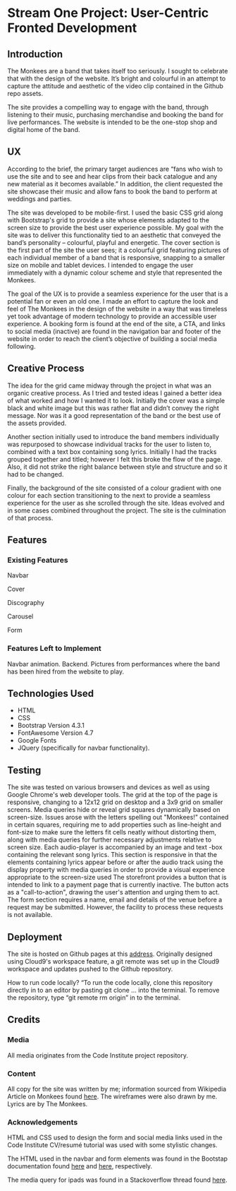 # Stream One Project: User-Centric Fronted Development

## Introduction

The Monkees are a band that takes itself too seriously. I sought to celebrate that with the design of the website. It’s bright and colourful in an attempt to capture the attitude and aesthetic of the video clip contained in the Github repo assets.

The site provides a compelling way to engage with the band, through listening to their music, purchasing merchandise and booking the band for live performances. The website is intended to be the one-stop shop and digital home of the band. 

## UX

 According to the brief, the primary target audiences are “fans who wish to use the site and to see and hear clips from their back catalogue
and any new material as it becomes available.” In addition, the client requested the site showcase their music and allow fans to book the band
to perform at weddings and parties.

The site was developed to be mobile-first. I used the basic CSS grid along with Bootstrap's grid to provide a site whose elements adapted
to the screen size to provide the best user experience possible. My goal with the site was to deliver this functionality tied to an aesthetic that conveyed the band’s personality – colourful, playful and energetic. The cover section is the first part of the site the user sees; it a colourful grid featuring pictures of each individual member of a band that is responsive, snapping to a smaller size on mobile and tablet devices. I intended to engage the user immediately with a dynamic colour scheme and style that represented the Monkees.

The goal of the UX is to provide a seamless experience for the user that is a potential fan or even an old one. I made an effort to capture the look and feel of
The Monkees in the design of the website in a way that was timeless yet took advantage of modern technology to provide an accessible user experience. 
A booking form is found at the end of the site, a CTA, and links to social media (inactive) are found in the navigation bar and footer of the website in order to reach the client’s objective of building a social media following. 

## Creative Process

The idea for the grid came midway through the project in what was an organic creative process. As I tried and tested ideas I gained a better idea of what worked and how I wanted it to look. Initially the cover was a simple black and white image but this was rather flat and didn’t convey the right message. Nor was it a good representation of the band or the best use of the assets provided. 

Another section initially used to introduce the band members individually was repurposed to showcase individual tracks for the user to listen to, combined with a text box containing song lyrics. Initially I had the tracks grouped together and titled; however I felt this broke the flow of the page. Also, it did not strike the right balance between style and structure and so it had to be changed. 

Finally, the background of the site consisted of a colour gradient with one colour for each section transitioning to the next to provide a seamless experience for the user as she scrolled through the site. Ideas evolved and in some cases combined throughout the project. The site is the culmination of that process.

## Features

### Existing Features

Navbar

Cover

Discography

Carousel

Form

### Features Left to Implement

Navbar animation. Backend. Pictures from performances where the band has been hired from the website to play. 

## Technologies Used

- HTML
- CSS
- Bootstrap Version 4.3.1
- FontAwesome Version 4.7
- Google Fonts
- JQuery (specifically for navbar functionality). 

## Testing

The site was tested on various browsers and devices as well as using Google Chrome's web developer tools. The grid at the top of the page is responsive, changing to a 12x12 grid on desktop and a 3x9 grid on smaller screens. Media queries hide or reveal grid squares dynamically based on screen-size. Issues arose with the letters spelling out "Monkees!" contained in certain squares, requiring me to add properties such as line-height and font-size to make sure the letters fit cells neatly without distorting them, along with media queries for further necessary adjustments relative to screen size. 
 Each audio-player is accompanied by an image and text -box containing the relevant song lyrics. This section is responsive in that the elements containing lyrics appear before or after the audio track using the display property with media queries in order to provide a visual experience appropriate to the screen-size used
 The storefront provides a button that is intended to link to a payment page that is currently inactive. The button acts as a "call-to-action", drawing the user's attention and urging them to act.
 The form section requires a name, email and details of the venue before a request may be submitted. However, the facility to process these requests is not available. 

## Deployment

The site is hosted on Github pages at this [address](https://stiofaneimeid.github.io/first-milestone-project/ "git repo"). Originally designed using Cloud9's workspace feature, a git remote was set up in the Cloud9 workspace and updates pushed to the Github repository. 

How to run code locally? “To run the code locally, clone this repository directly in to an editor by pasting git clone … into the terminal. To remove the repository, type “git remote rm origin” in to the terminal.

## Credits

### Media

All media originates from the Code Institute project repository.

### Content

All copy for the site was written by me; information sourced from Wikipedia Article on Monkees found [here](https://en.wikipedia.org/wiki/The_Monkees "Monkees wikipage"). The wireframes were also drawn by me. Lyrics are by The Monkees. 

### Acknowledgements

HTML and CSS used to design the form and social media links used in the Code Institute CV/resumé tutorial was used with some stylistic changes.

The HTML used in the navbar and form elements was found in the Bootstap documentation found
[here](https://getbootstrap.com/docs/4.0/components/navbar/ "navbar") and [here](https://getbootstrap.com/docs/4.0/components/carousel/ "carousel"), respectively.

The media query for ipads was found in a Stackoverflow thread found [here](https://stackoverflow.com/questions/41978487/correct-media-query-for-ipad-pro "stack").
